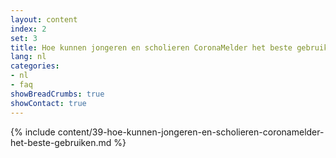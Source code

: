 ```yaml
---
layout: content
index: 2
set: 3
title: Hoe kunnen jongeren en scholieren CoronaMelder het beste gebruiken?
lang: nl
categories:
- nl
- faq
showBreadCrumbs: true
showContact: true
---
```

{% include content/39-hoe-kunnen-jongeren-en-scholieren-coronamelder-het-beste-gebruiken.md %}
